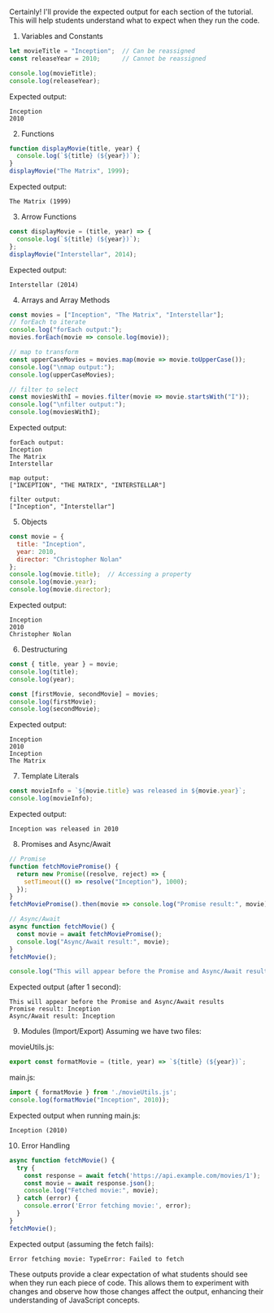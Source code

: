 Certainly! I'll provide the expected output for each section of the tutorial. This will help students understand what to expect when they run the code.

1. Variables and Constants
```javascript
let movieTitle = "Inception";  // Can be reassigned
const releaseYear = 2010;      // Cannot be reassigned

console.log(movieTitle);
console.log(releaseYear);
```
Expected output:
```
Inception
2010
```

2. Functions
```javascript
function displayMovie(title, year) {
  console.log(`${title} (${year})`);
}
displayMovie("The Matrix", 1999);
```
Expected output:
```
The Matrix (1999)
```

3. Arrow Functions
```javascript
const displayMovie = (title, year) => {
  console.log(`${title} (${year})`);
};
displayMovie("Interstellar", 2014);
```
Expected output:
```
Interstellar (2014)
```

4. Arrays and Array Methods
```javascript
const movies = ["Inception", "The Matrix", "Interstellar"];
// forEach to iterate
console.log("forEach output:");
movies.forEach(movie => console.log(movie));

// map to transform
const upperCaseMovies = movies.map(movie => movie.toUpperCase());
console.log("\nmap output:");
console.log(upperCaseMovies);

// filter to select
const moviesWithI = movies.filter(movie => movie.startsWith("I"));
console.log("\nfilter output:");
console.log(moviesWithI);
```
Expected output:
```
forEach output:
Inception
The Matrix
Interstellar

map output:
["INCEPTION", "THE MATRIX", "INTERSTELLAR"]

filter output:
["Inception", "Interstellar"]
```

5. Objects
```javascript
const movie = {
  title: "Inception",
  year: 2010,
  director: "Christopher Nolan"
};
console.log(movie.title);  // Accessing a property
console.log(movie.year);
console.log(movie.director);
```
Expected output:
```
Inception
2010
Christopher Nolan
```

6. Destructuring
```javascript
const { title, year } = movie;
console.log(title);
console.log(year);

const [firstMovie, secondMovie] = movies;
console.log(firstMovie);
console.log(secondMovie);
```
Expected output:
```
Inception
2010
Inception
The Matrix
```

7. Template Literals
```javascript
const movieInfo = `${movie.title} was released in ${movie.year}`;
console.log(movieInfo);
```
Expected output:
```
Inception was released in 2010
```

8. Promises and Async/Await
```javascript
// Promise
function fetchMoviePromise() {
  return new Promise((resolve, reject) => {
    setTimeout(() => resolve("Inception"), 1000);
  });
}
fetchMoviePromise().then(movie => console.log("Promise result:", movie));

// Async/Await
async function fetchMovie() {
  const movie = await fetchMoviePromise();
  console.log("Async/Await result:", movie);
}
fetchMovie();

console.log("This will appear before the Promise and Async/Await results");
```
Expected output (after 1 second):
```
This will appear before the Promise and Async/Await results
Promise result: Inception
Async/Await result: Inception
```

9. Modules (Import/Export)
Assuming we have two files:

movieUtils.js:
```javascript
export const formatMovie = (title, year) => `${title} (${year})`;
```

main.js:
```javascript
import { formatMovie } from './movieUtils.js';
console.log(formatMovie("Inception", 2010));
```
Expected output when running main.js:
```
Inception (2010)
```

10. Error Handling
```javascript
async function fetchMovie() {
  try {
    const response = await fetch('https://api.example.com/movies/1');
    const movie = await response.json();
    console.log("Fetched movie:", movie);
  } catch (error) {
    console.error('Error fetching movie:', error);
  }
}
fetchMovie();
```
Expected output (assuming the fetch fails):
```
Error fetching movie: TypeError: Failed to fetch
```

These outputs provide a clear expectation of what students should see when they run each piece of code. This allows them to experiment with changes and observe how those changes affect the output, enhancing their understanding of JavaScript concepts.
